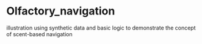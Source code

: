 # Olfactory_navigation
 illustration using synthetic data and basic logic to demonstrate the concept of scent-based navigation
